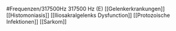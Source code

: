 #Frequenzen/317500Hz
317500 Hz (E)
[[Gelenkerkrankungen]]
[[Histomoniasis]]
[[Iliosakralgelenks Dysfunction]]
[[Protozoische Infektionen]]
[[Sarkom]]